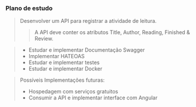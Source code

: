 ### Plano de estudo

>  Desenvolver um API para registrar a atividade de leitura.
> > A API deve conter os atributos Title, Author, Reading, Finished & Review.

> - Estudar e implementar Documentação Swagger
> - Implementar HATEOAS
> - Estudar e implementar testes
> - Estudar e implementar Docker


> Possíveis Implementações futuras:
> - Hospedagem com serviços gratuitos
> - Consumir a API e implementar interface com Angular

